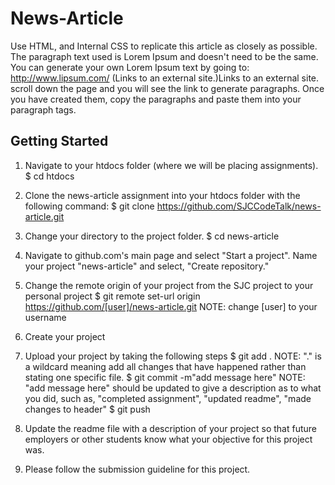 # News-Article
Use HTML, and Internal CSS to replicate this article as closely as possible. The paragraph text used is Lorem Ipsum and doesn't need to be the same. You can generate your own Lorem Ipsum text by going to: http://www.lipsum.com/ (Links to an external site.)Links to an external site. scroll down the page and you will see the link to generate paragraphs. Once you have created them, copy the paragraphs and paste them into your paragraph tags. 

## Getting Started
1. Navigate to your htdocs folder (where we will be placing assignments).
$ cd htdocs

2. Clone the news-article assignment into your htdocs folder with the following command:
$ git clone https://github.com/SJCCodeTalk/news-article.git

3. Change your directory to the project folder.
$ cd news-article

4. Navigate to github.com's main page and select "Start a project". Name your project "news-article" and select, "Create repository."

5. Change the remote origin of your project from the SJC project to your personal project
$ git remote set-url origin https://github.com/[user]/news-article.git
NOTE: change [user] to your username

6. Create your project

7. Upload your project by taking the following steps
$ git add .
NOTE: "." is a wildcard meaning add all changes that have happened rather than stating one specific file. 
$ git commit -m"add message here"
NOTE: "add message here" should be updated to give a description as to what you did, such as, "completed assignment", "updated readme", "made changes to header"
$ git push

8. Update the readme file with a description of your project so that future employers or other students know what your objective for this project was. 

9. Please follow the submission guideline for this project.
